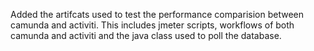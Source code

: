 Added the artifcats used to test the performance comparision between camunda and activiti.
This includes jmeter scripts, workflows of both camunda and activiti and the java class used to poll the database.

